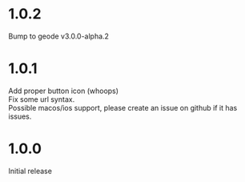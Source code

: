# 1.0.2
Bump to geode v3.0.0-alpha.2
# 1.0.1
Add proper button icon (whoops)\
Fix some url syntax.\
Possible macos/ios support, please create an issue on github if it has issues.
# 1.0.0
Initial release
